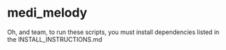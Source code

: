 # medi_melody

Oh, and team, to run these scripts, you must install dependencies listed in the INSTALL_INSTRUCTIONS.md

